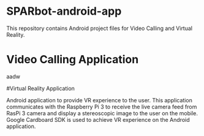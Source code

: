 # SPARbot-android-app

This repository contains Android project files for Video Calling and Virtual Reality.

# Video Calling Application

aadw

#Virtual Reality Application

Android application to provide VR experience to the user. This application communicates with the Raspberry Pi 3 to receive the live camera feed from RasPi 3 camera and display a stereoscopic image to the user on the mobile. Google Cardboard SDK is used to achieve VR experience on the Android application.
